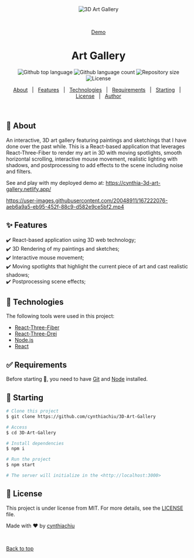<div align="center" id="top"> 
  <img src="./.github/app.gif" alt="3D Art Gallery" />

  &#xa0;

  <a href="https://cynthia-3d-art-gallery.netlify.app/">Demo</a>
</div>

<h1 align="center">Art Gallery</h1>

<p align="center">
  <img alt="Github top language" src="https://img.shields.io/github/languages/top/cynthiachiu/3D-Art-Gallery?color=56BEB8">

  <img alt="Github language count" src="https://img.shields.io/github/languages/count/cynthiachiu/3D-Art-Gallery?color=56BEB8">

  <img alt="Repository size" src="https://img.shields.io/github/repo-size/cynthiachiu/3D-Art-Gallery?color=56BEB8">

  <img alt="License" src="https://img.shields.io/github/license/cynthiachiu/3D-Art-Gallery?color=56BEB8">

  <!-- <img alt="Github issues" src="https://img.shields.io/github/issues/{{YOUR_GITHUB_USERNAME}}/art-gallery?color=56BEB8" /> -->

  <!-- <img alt="Github forks" src="https://img.shields.io/github/forks/{{YOUR_GITHUB_USERNAME}}/art-gallery?color=56BEB8" /> -->

  <!-- <img alt="Github stars" src="https://img.shields.io/github/stars/{{YOUR_GITHUB_USERNAME}}/art-gallery?color=56BEB8" /> -->
</p>

<!-- Status -->

<!-- <h4 align="center"> 
	🚧  Art Gallery 🚀 Under construction...  🚧
</h4> 

<hr> -->

<p align="center">
  <a href="#dart-about">About</a> &#xa0; | &#xa0; 
  <a href="#sparkles-features">Features</a> &#xa0; | &#xa0;
  <a href="#rocket-technologies">Technologies</a> &#xa0; | &#xa0;
  <a href="#white_check_mark-requirements">Requirements</a> &#xa0; | &#xa0;
  <a href="#checkered_flag-starting">Starting</a> &#xa0; | &#xa0;
  <a href="#memo-license">License</a> &#xa0; | &#xa0;
  <a href="https://github.com/{{YOUR_GITHUB_USERNAME}}" target="_blank">Author</a>
</p>

<br>

## :dart: About ##

An interactive, 3D art gallery featuring paintings and sketchings that I have done over the past while. This is a React-based application that leverages React-Three-Fiber to render my art in 3D with moving spotlights, smooth horizontal scrolling, interactive mouse movement, realistic lighting with shadows, and postprocessing to add effects to the scene including noise and filters.

See and play with my deployed demo at: https://cynthia-3d-art-gallery.netlify.app/


https://user-images.githubusercontent.com/20048911/167222076-aeb6a9a5-eb95-452f-88c9-d582e9ce5bf2.mp4

<!--![Alt Text](demo.gif)-->

## :sparkles: Features ##

:heavy_check_mark: React-based application using 3D web technology;\
:heavy_check_mark: 3D Rendering of my paintings and sketches;\
:heavy_check_mark: Interactive mouse movement;\
:heavy_check_mark: Moving spotlights that highlight the current piece of art and cast realistic shadows;\
:heavy_check_mark: Postprocessing scene effects;

## :rocket: Technologies ##

The following tools were used in this project:

- [React-Three-Fiber](https://github.com/pmndrs/react-three-fiber)
- [React-Three-Drei](https://github.com/pmndrs/drei)
- [Node.js](https://nodejs.org/en/)
- [React](https://pt-br.reactjs.org/)

## :white_check_mark: Requirements ##

Before starting :checkered_flag:, you need to have [Git](https://git-scm.com) and [Node](https://nodejs.org/en/) installed.

## :checkered_flag: Starting ##

```bash
# Clone this project
$ git clone https://github.com/cynthiachiu/3D-Art-Gallery

# Access
$ cd 3D-Art-Gallery

# Install dependencies
$ npm i

# Run the project
$ npm start

# The server will initialize in the <http://localhost:3000>
```

## :memo: License ##

This project is under license from MIT. For more details, see the [LICENSE](LICENSE.md) file.


Made with :heart: by <a href="https://github.com/cynthiachiu" target="_blank">cynthiachiu</a>

&#xa0;

<a href="#top">Back to top</a>
